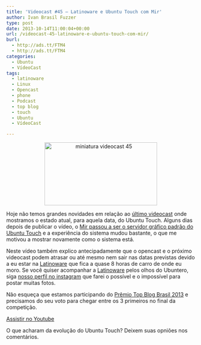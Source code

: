 ```yaml
---
title: 'Videocast #45 – Latinoware e Ubuntu Touch com Mir'
author: Ivan Brasil Fuzzer
type: post
date: 2013-10-14T11:00:04+00:00
url: /videocast-45-latinoware-e-ubuntu-touch-com-mir/
burl:
  - http://ads.tt/FTM4
  - http://ads.tt/FTM4
categories:
  - Ubuntu
  - VídeoCast
tags:
  - latinoware
  - Linux
  - Opencast
  - phone
  - Podcast
  - top blog
  - touch
  - Ubuntu
  - VídeoCast

---
```

<p style="text-align: center;">
  <a href="http://www.ubuntero.com.br/wp-content/uploads/2013/10/miniatura-videocast-45.png"><img class="alignnone size-medium wp-image-6134" alt="miniatura videocast 45" src="http://www.ubuntero.com.br/wp-content/uploads/2013/10/miniatura-videocast-45-300x168.png" width="300" height="168" /></a>
</p>

Hoje não temos grandes novidades em relação ao [último videocast][1] onde mostramos o estado atual, para aquela data, do Ubuntu Touch. Alguns dias depois de publicar o vídeo, o [Mir passou a ser o servidor gráfico padrão do Ubuntu Touch][2] e a experiência do sistema mudou bastante, o que me motivou a mostrar novamente como o sistema está.

Neste vídeo também explico antecipadamente que o opencast e o próximo videocast podem atrasar ou até mesmo nem sair nas datas previstas devido a eu estar na [Latinoware][3] que fica a quase 8 horas de carro de onde eu moro. Se você quiser acompanhar a [Latinoware][3] pelos olhos do Ubuntero, siga [nosso perfil no instagram][4] que farei o possível e o impossível para postar muitas fotos.

Não esqueça que estamos participando do [Prêmio Top Blog Brasil 2013][5] e precisamos do seu voto para chegar entre os 3 primeiros no final da competição.

<div class="video">
</div>

<p class="button">
  <a href="http://www.youtube.com/embed/TPpgkyjLxwo" target="_blank" rel="nofollow">Assistir no Youtube</a>
</p>

<p class="button">
  O que acharam da evolução do Ubuntu Touch? Deixem suas opniões nos comentários.
</p>

 [1]: http://www.youtube.com/watch?v=Ph5hyXV1ekg
 [2]: http://www.ubuntero.com.br/2013/10/mir-e-o-servidor-grafico-padrao-do-ubuntu-touch/
 [3]: http://latinoware.org/
 [4]: http://instagram.com/ubunterobr
 [5]: http://topblog.spider.ad/spider3.php?p1=click|3|http%3A%2F%2Fwww.topblog.com.br%2F2012%2Findex.php%3Fpg%3Dbusca%26c_b%3D20135|http%3A%2F%2Fwww.ubuntero.com.br%2F|0|132|1|1